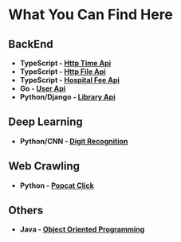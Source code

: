 # What You Can Find Here

## BackEnd
- **TypeScript - [Http Time Api](https://github.com/yuhexiong/http-time-api-typescript)**
- **TypeScript - [Http File Api](https://github.com/yuhexiong/http-file-api-typescript)**
- **TypeScript - [Hospital Fee Api](https://github.com/yuhexiong/hospital-fee-api-typescript)**
- **Go - [ User Api](https://github.com/yuhexiong/user-api-golang)**
- **Python/Django - [Library Api](https://github.com/yuhexiong/library-api-python-django)**


## Deep Learning
- **Python/CNN - [Digit Recognition](https://github.com/yuhexiong/digit-recognition-CNN-python)**

## Web Crawling
- **Python - [Popcat Click](https://github.com/yuhexiong/popcat-click-python)**

## Others
- **Java - [Object Oriented Programming](https://github.com/yuhexiong/object-oriented-programming-java)**